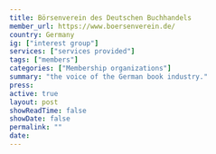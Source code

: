 ```yaml
---
title: Börsenverein des Deutschen Buchhandels
member_url: https://www.boersenverein.de/
country: Germany
ig: ["interest group"] 
services: ["services provided"] 
tags: ["members"]
categories: ["Membership organizations"]
summary: "the voice of the German book industry."
press:
active: true
layout: post
showReadTime: false
showDate: false
permalink: ""
date: 
---
```

